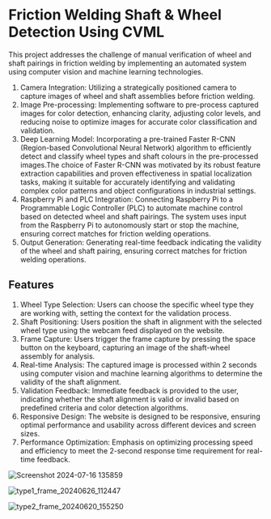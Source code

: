 
# Friction Welding Shaft & Wheel Detection Using CVML

This project addresses the challenge of manual verification of wheel and shaft pairings in friction welding by implementing an automated system using computer vision and machine learning technologies.
1. Camera Integration: Utilizing a strategically positioned camera to capture images of wheel and shaft assemblies before friction welding.
2. Image Pre-processing: Implementing software to pre-process captured images for color detection, enhancing clarity, adjusting color levels, and reducing noise to optimize images for accurate color classification and validation.
3. Deep Learning Model: Incorporating a pre-trained Faster R-CNN (Region-based Convolutional Neural Network) algorithm to efficiently detect and classify wheel types and shaft colours in the pre-processed images.The choice of Faster R-CNN was motivated by its robust feature extraction capabilities and proven effectiveness in spatial localization tasks, making it suitable for accurately identifying and validating complex color patterns and object configurations in industrial settings.
4. Raspberry Pi and PLC Integration: Connecting Raspberry Pi to a Programmable Logic Controller (PLC) to automate machine control based on detected wheel and shaft pairings. The system uses input from the Raspberry Pi to autonomously start or stop the machine, ensuring correct matches for friction welding operations.
5. Output Generation: Generating real-time feedback indicating the validity of the wheel and shaft pairing, ensuring correct matches for friction welding operations.


## Features

1. Wheel Type Selection: Users can choose the specific wheel type they are working with, setting the context for the validation process.
2. Shaft Positioning: Users position the shaft in alignment with the selected wheel type using the webcam feed displayed on the website.
3. Frame Capture: Users trigger the frame capture by pressing the space button on the keyboard, capturing an image of the shaft-wheel assembly for analysis.
4. Real-time Analysis: The captured image is processed within 2 seconds using computer vision and machine learning algorithms to determine the validity of the shaft alignment.
5. Validation Feedback: Immediate feedback is provided to the user, indicating whether the shaft alignment is valid or invalid based on predefined criteria and color detection algorithms.
6. Responsive Design: The website is designed to be responsive, ensuring optimal performance and usability across different devices and screen sizes.
7. Performance Optimization: Emphasis on optimizing processing speed and efficiency to meet the 2-second response time requirement for real-time feedback.


![Screenshot 2024-07-16 135859](https://github.com/user-attachments/assets/6ab6e0f8-3141-47e6-ae9d-3db4b395e5b7)


![type1_frame_20240626_112447](https://github.com/user-attachments/assets/8832de28-17f8-4da0-9578-55d3d9bd895f)


![type2_frame_20240620_155250](https://github.com/user-attachments/assets/c4982ca6-2f02-4a45-992e-ae7f8651cbe3)


